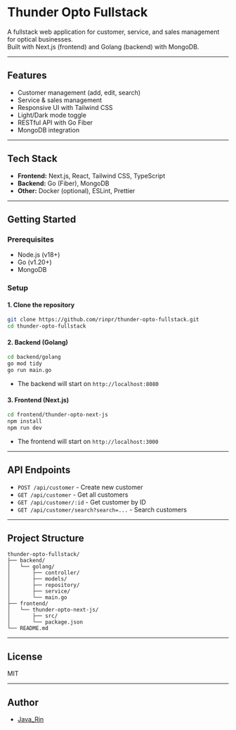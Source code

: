 # Thunder Opto Fullstack

A fullstack web application for customer, service, and sales management for optical businesses.  
Built with Next.js (frontend) and Golang (backend) with MongoDB.

---

## Features

- Customer management (add, edit, search)
- Service & sales management
- Responsive UI with Tailwind CSS
- Light/Dark mode toggle
- RESTful API with Go Fiber
- MongoDB integration

---

## Tech Stack

- **Frontend:** Next.js, React, Tailwind CSS, TypeScript
- **Backend:** Go (Fiber), MongoDB
- **Other:** Docker (optional), ESLint, Prettier

---

## Getting Started

### Prerequisites

- Node.js (v18+)
- Go (v1.20+)
- MongoDB

### Setup

#### 1. Clone the repository

```bash
git clone https://github.com/rinpr/thunder-opto-fullstack.git
cd thunder-opto-fullstack
```

#### 2. Backend (Golang)

```bash
cd backend/golang
go mod tidy
go run main.go
```

- The backend will start on `http://localhost:8080`

#### 3. Frontend (Next.js)

```bash
cd frontend/thunder-opto-next-js
npm install
npm run dev
```

- The frontend will start on `http://localhost:3000`

---

## API Endpoints

- `POST /api/customer` - Create new customer
- `GET /api/customer` - Get all customers
- `GET /api/customer/:id` - Get customer by ID
- `GET /api/customer/search?search=...` - Search customers

---

## Project Structure

```
thunder-opto-fullstack/
├── backend/
│   └── golang/
│       ├── controller/
│       ├── models/
│       ├── repository/
│       ├── service/
│       └── main.go
├── frontend/
│   └── thunder-opto-next-js/
│       ├── src/
│       └── package.json
└── README.md
```

---

## License

MIT

---

## Author

- [Java_Rin](https://github.com/rinpr)